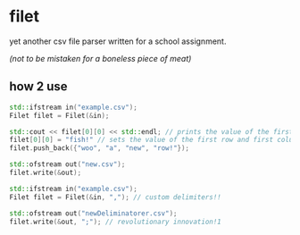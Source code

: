 # filet
yet another csv file parser written for a school assignment.

*(not to be mistaken for a boneless piece of meat)*

## how 2 use
```cpp
std::ifstream in("example.csv");
Filet filet = Filet(&in);

std::cout << filet[0][0] << std::endl; // prints the value of the first row and first column!
filet[0][0] = "fish!" // sets the value of the first row and first column.
filet.push_back({"woo", "a", "new", "row!"});

std::ofstream out("new.csv");
filet.write(&out);
```
```cpp
std::ifstream in("example.csv");
Filet filet = Filet(&in, ","); // custom delimiters!!

std::ofstream out("newDeliminatorer.csv");
filet.write(&out, ";"); // revolutionary innovation!1
```
